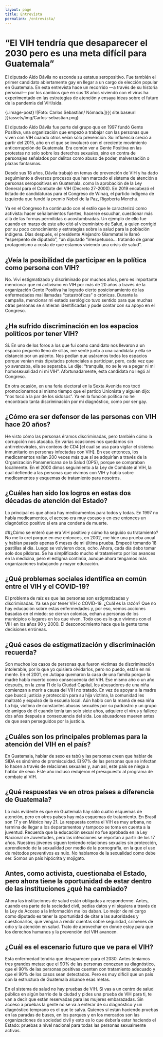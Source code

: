 ```yaml
---
layout: page
title: Entrevista
permalink: /entrevista/
---
```


# “El VIH tendría que desaparecer el 2030 pero es una meta difícil para Guatemala”

El diputado Aldo Dávila no esconde su estatus seropositivo. Fue también el primer candidato abiertamente gay en llegar a un cargo de elección popular en Guatemala. En esta entrevista hace un recorrido —a través de su historia personal— por los cambios que en sus 18 años viviendo con el virus ha experimentado en las estrategias de atención y ensaya ideas sobre el futuro de la pandemia del VIH/sida.

{:.image-post}
![Foto: Carlos Sebastián/ Nómada.]({{ site.baseurl }}/assets/img/Carlos-sebastian.png)

El diputado Aldo Dávila fue parte del grupo que en 1997 fundó Gente Positiva, una organización que empezó a trabajar con las personas que viven con VIH cuando otros veían sólo prevención. Su influencia creció a partir del 2015, año en el que se involucró con el creciente movimiento anticorrupción de Guatemala. Era común ver a Gente Positiva en las protestas no solo sobre los derechos sexuales, sino en contra de personajes señalados por delitos como abuso de poder, malversación o plazas fantasmas.

Desde sus 18 años, Dávila trabajó en temas de prevención de VIH y ha dado seguimiento a diversos procesos que han marcado el sistema de atención a personas seropositivas en Guatemala, como la aprobación de la Ley General para el Combate del VIH (Decreto 27-2000). En 2019 encabezó el listado de candidaturas para el Congreso de Winaq, el partido indígena de izquierda que fundó la premio Nobel de la Paz, Rigoberta Menchú. 

Ya en el Congreso ha continuado con el estilo que le caracterizó como activista: hacer señalamientos fuertes, hacerse escuchar, cuestionar más allá de las formas permitidas o acostumbradas. Un ejemplo de ello fue cuando en marzo de este año citó al viceministro de Salud, a quien corrigió por su poco conocimiento y estrategias sobre la salud para la población indígena. Días después, el presidente Alejandro Giammatei le llamó “esperpento de diputado”, “un diputado “irrespetuoso… tratando de ganar protagonismo a costa de que estamos viviendo una crisis de salud”. 

## ¿Veía la posibilidad de participar en la política como persona con VIH? 
No. Viví estigmatizado y discriminado por muchos años, pero es importante mencionar que mi activismo en VIH por más de 20 años a través de la organización Gente Positiva ha logrado cierto posicionamiento de las enfermedades mal llamadas “catastróficas” o crónicas. Durante la campaña, mencionar mi estado serológico tuvo sentido para que muchas otras personas se sintieran identificadas y pude contar con su apoyo en el Congreso. 

## ¿Ha sufrido discriminación en los espacios políticos por tener VIH?
Sí. En uno de los foros a los que fui como candidato nos llevaron a un espacio pequeño lleno de sillas, me senté junto a una candidata y ella se distanció por un asiento. Nos pedían que usáramos todos los espacios porque venían más diputados potenciales a participar, pero, cada vez que yo avanzaba, ella se separaba. Le dije: “tranquila, no se le va a pegar ni mi homosexualidad ni mi VIH”. Afortunadamente, esta candidata no llegó al Congreso.  

En otra ocasión, en una feria electoral en la Sexta Avenida nos tocó promocionarnos al mismo tiempo que el partido Unionista y alguien dijo: “nos tocó a la par de los sidosos”. Ya en la función política no he encontrado tanta discriminación por mi diagnóstico, como por ser gay.

## ¿Cómo era ser defensor de las personas con VIH hace 20 años?
He visto cómo las personas éramos discriminadas, pero también cómo la corrupción nos atacaba. En varias ocasiones nos quedamos sin antirretrovirales, sin conteos de CD4 [el cual se usa para vigilar el sistema inmunitario en personas infectadas con VIH]. En ese entonces, los medicamentos valían 200 veces más que sí se adquirían a través de la Organización Panamericana de la Salud (OPS), porque se compraban localmente. En el 2000 dimos seguimiento a la Ley de Combate al VIH, la cual defiende a las personas que vivimos con VIH y habla sobre medicamentos y esquemas de tratamiento para nosotros.

## ¿Cuáles han sido los logros en estas dos décadas de atención del Estado?
Lo principal es que ahora hay medicamentos para todos y todas. En 1997 no había medicamentos, el acceso era muy escaso y en ese entonces un diagnóstico positivo sí era una condena de muerte. 

##¿Cómo se enteró que era VIH positivo y cómo ha seguido su tratamiento?
No me lo creí porque en ese entonces, en 2002, me hice una prueba anual y habían pasado apenas 6 meses de mi última prueba. Empecé tomando 18 pastillas al día. Luego se volvieron doce, ocho. Ahora, cada día debo tomar solo dos píldoras. Se ha simplificado mucho el tratamiento por los avances en la medicina, pero el estigma continúa, aunque ahora tengamos más organizaciones trabajando y mayor educación.

## ¿Qué problemas sociales identifica en común entre el VIH y el COVID-19? 
El problema de raíz es que las personas son estigmatizadas y discriminadas. Ya sea por tener VIH o COVID-19. ¿Cuál es la razón? Que no hay educación sobre estas enfermedades y, por eso, vemos acciones basadas en el miedo: se cierran colonias, echan a personas de los municipios o lugares en los que viven. Todo eso es lo que vivimos con el VIH en los años 90 y 2000. El desconocimiento hace que la gente tome decisiones erróneas.

## ¿Qué casos de estigmatización y discriminación recuerda? 
Son muchos los casos de personas que fueron víctimas de discriminación intolerable, por lo que yo quisiera olvidarlos, pero no puedo, están en mi mente. En el 2001, en Jutiapa quemaron la casa de una familia porque la madre había muerto como consecuencia del VIH. Ese mismo año o un año después, en la zona 11 de la Ciudad Capital, los abusadores de una niña comienzan a morir a causa del VIH no tratado. En vez de apoyar a la madre que buscó justicia y protección para su hija víctima, la comunidad les maltrató y expulsó de la escuela local. Aún hablo con la mamá de esa niña La hija, víctima de constantes abusos sexuales por su padrastro y un grupo de amigos de él cuando tenía tan solo siete años, adquiere el virus y fallece dos años después a consecuencia del sida. Los abusadores mueren antes de que sean perseguidos por la justicia. 

## ¿Cuáles son los principales problemas para la atención del VIH en el país?
En Guatemala, hablar de sexo es tabú y las personas creen que hablar de SIDA es sinónimo de promiscuidad. El 97% de las personas que se infectan lo hacen a través de relaciones sexuales y, aun así, este país se niega a hablar de sexo. Este año incluso redujeron el presupuesto al programa de combate al VIH. 

## ¿Qué respuestas ve en otros países a diferencia de Guatemala?
Lo más evidente es que en Guatemala hay sólo cuatro esquemas de atención, pero en otros países hay más esquemas de tratamiento. En Brasil son 17 y en México hay 21. La respuesta contra el VIH es muy urbana, no termina de llegar a los departamentos y tampoco se toma en cuenta a la juventud. Recuerda que la educación sexual no fue aprobada en la Ley Nacional de Juventudes, pero las infecciones se reportan a partir de los 17 años. Nuestros jóvenes siguen teniendo relaciones sexuales sin protección, aprendiendo de la sexualidad por medio de la pornografía, en la que el uso de métodos preventivos es nulo. No hablamos de la sexualidad como debe ser. Somos un país hipócrita y mojigato.

## Antes, como activista, cuestionaba el Estado, pero ahora tiene la oportunidad de estar dentro de las instituciones ¿qué ha cambiado? 
Ahora las instituciones de salud están obligadas a responderme. Antes, cuando era parte de la sociedad civil, pedías datos y ni siquiera a través de la Ley de Acceso a la Información me los daban. Lo mejor de mi cargo como diputado es tener la oportunidad de citar a las autoridades y cuestionarlos, que vengan a rendir cuentas sobre seguridad, crímenes de odio y la atención en salud. Trato de aprovechar en donde estoy para que los derechos humanos y la prevención del VIH avancen. 

## ¿Cuál es el escenario futuro que ve para el VIH?
Esta enfermedad tendría que desaparecer para el 2030. Antes teníamos tres grandes metas: que el 90% de las personas conozcan su diagnóstico, que el 90% de las personas positivas cuenten con tratamiento adecuado y que el 90% de los casos sean detectados. Pero es muy difícil que un país con la estructura de Guatemala alcance esas metas. 

En el sistema de salud no hay pruebas de VIH. Si vas a un centro de salud pública en algún barrio de la ciudad y pides una prueba de VIH para ti, te van a decir que están reservadas para las mujeres embarazadas. Sin acceso a pruebas la gente no se va a enterar de su diagnóstico y un diagnóstico temprano es el que te salva. Quienes sí están haciendo pruebas en las paradas de buses, en los parques y en los mercados son las organizaciones de sociedad civil y esto es lo que debería estar haciendo el Estado: pruebas a nivel nacional para todas las personas sexualmente activas. 
